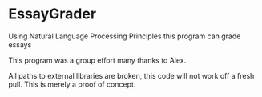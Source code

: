 # EssayGrader
Using Natural Language Processing Principles this program can grade essays


This program was a group effort many thanks to Alex.

All paths to external libraries are broken, this code will
not work off a fresh pull. This is merely a proof of concept.
